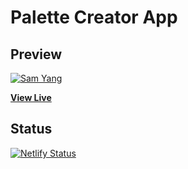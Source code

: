 # Palette Creator App

## Preview

[![Sam Yang](blob:https://zeit.co/1c23ff30-68f6-449a-b0a9-a9d524b09bb4)](https://samyang8989-react-palette-creator.netlify.com/)

**[View Live ](https://samyang8989-react-palette-creator.netlify.com/)**

## Status

[![Netlify Status](https://api.netlify.com/api/v1/badges/7c6b69c5-dd10-4b77-ba7d-ddd24c507047/deploy-status)](https://app.netlify.com/sites/palette-creator/deploys)
